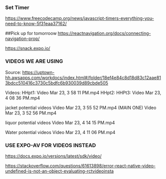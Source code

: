 ### Set Timer

https://www.freecodecamp.org/news/javascript-timers-everything-you-need-to-know-5f31eaa37162/

##Pick up for tomorroow
https://reactnavigation.org/docs/connecting-navigation-prop/

https://snack.expo.io/

### VIDEOS WE ARE USING

Source:
https://uptown-hh.awsapps.com/workdocs/index.html#/folder/18ef4e84c8d18d83c12aae813bdcc510416c3730c5bdfc6b930039d89cbde505

Videos:
HHpt1: Video Mar 23, 3 58 11 PM.mp4
HHpt2:
HHPt3: Video Mar 23, 4 08 36 PM.mp4

jacket potential videos
Video Mar 23, 3 55 52 PM.mp4 (MAIN ONE)
Video Mar 23, 3 52 56 PM.mp4

liquor potential videos
Video Mar 23, 4 14 15 PM.mp4

Water potential videos
Video Mar 23, 4 11 06 PM.mp4

### USE EXPO-AV FOR VIDEOS INSTEAD

https://docs.expo.io/versions/latest/sdk/video/

https://stackoverflow.com/questions/61613898/error-react-native-video-undefined-is-not-an-object-evaluating-rctvideoinsta
